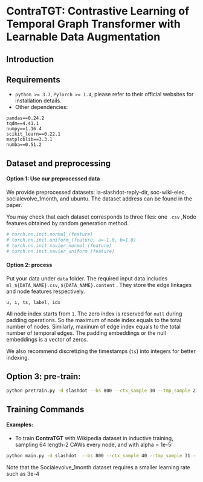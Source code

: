 # ContraTGT: Contrastive Learning of Temporal Graph Transformer with Learnable Data Augmentation

## Introduction

## Requirements
* `python >= 3.7`, `PyTorch >= 1.4`, please refer to their official websites for installation details.
* Other dependencies:
```{bash}
pandas==0.24.2
tqdm==4.41.1
numpy==1.16.4
scikit_learn==0.22.1
matploblib==3.3.1
numba==0.51.2
```


## Dataset and preprocessing
#### Option 1: Use our preprocessed data
We provide preprocessed datasets: ia-slashdot-reply-dir, soc-wiki-elec, socialevolve_1month, and ubuntu. The dataset address can be found in the paper.

You may check that each dataset corresponds to three files: one `.csv` ,Node features obtained by random generation method.
```bash
# torch.nn.init.normal_(feature)
# torch.nn.init.uniform_(feature, a=-1.0, b=1.0)
# torch.nn.init.xavier_normal_(feature)
# torch.nn.init.xavier_uniform_(feature)
```

#### Option 2: process
Put your data under `data` folder. The required input data includes `ml_${DATA_NAME}.csv`, `${DATA_NAME}.content` . They store the edge linkages and node features respectively. 

```
u, i, ts, label, idx
```

All node index starts from `1`. The zero index is reserved for `null` during padding operations. So the maximum of node index equals to the total number of nodes. Similarly, maxinum of edge index equals to the total number of temporal edges. The padding embeddings or the null embeddings is a vector of zeros.

We also recommend discretizing the timestamps (`ts`) into integers for better indexing.
## Option 3: pre-train:
```bash
python pretrain.py -d slashdot --bs 800 --ctx_sample 30 --tmp_sample 21 --seed 60
```
## Training Commands

#### Examples:

* To train **ContraTGT** with Wikipedia dataset in inductive training, sampling 64 length-2 CAWs every node, and with alpha = 1e-5:
```bash
python main.py -d slashdot  --bs 800 --ctx_sample 40 --tmp_sample 31 --seed 60
```
Note that the Socialevolve_1month dataset requires a smaller learning rate such as 3e-4


